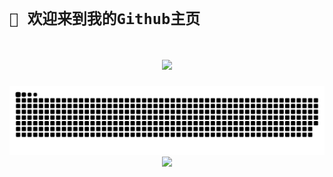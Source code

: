 # `🙋 欢迎来到我的Github主页`
<h1 align="center">
  <a href="http://zifyu.top/">
    <img src="https://readme-typing-svg.herokuapp.com?font=stxingkai&size=40&weight=450&height=80&color=000&lines=迷途漫漫，终有一归。;console.log(%22Hello%EF%BC%8Cworld%22)">
  </a>
</h1>
<picture>
  <source media="(prefers-color-scheme: dark)" srcset="https://raw.githubusercontent.com/britneyks/britneyks/output/github-contribution-grid-snake-dark.svg">
  <source media="(prefers-color-scheme: light)" srcset="https://raw.githubusercontent.com/britneyks/britneyks/output/github-contribution-grid-snake.svg">
  <img alt="github contribution grid snake animation" src="https://raw.githubusercontent.com/britneyks/britneyks/output/github-contribution-grid-snake.svg">
</picture>

<div align="center" ><img order-radius="100px" src="https://npm.elemecdn.com/anzhiyu-assets/image/common/github-info/Knock-Code.gif"/></div>

